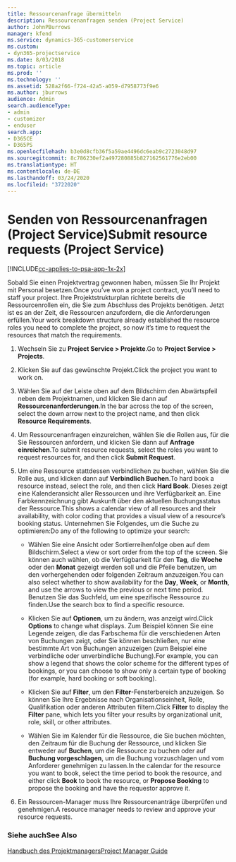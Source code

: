 ```yaml
---
title: Ressourcenanfrage übermitteln
description: Ressourcenanfragen senden (Project Service)
author: JohnPBurrows
manager: kfend
ms.service: dynamics-365-customerservice
ms.custom:
- dyn365-projectservice
ms.date: 8/03/2018
ms.topic: article
ms.prod: ''
ms.technology: ''
ms.assetid: 528a2f66-f724-42a5-a059-d7958773f9e6
ms.author: jburrows
audience: Admin
search.audienceType:
- admin
- customizer
- enduser
search.app:
- D365CE
- D365PS
ms.openlocfilehash: b3e0d8cfb36f5a59ae4496dc6eab9c2723048d97
ms.sourcegitcommit: 8c786230ef2a497280885b827162561776e2eb00
ms.translationtype: HT
ms.contentlocale: de-DE
ms.lasthandoff: 03/24/2020
ms.locfileid: "3722020"
---
```

# <a name="submit-resource-requests-project-service"></a><span data-ttu-id="f7e6d-103">Senden von Ressourcenanfragen (Project Service)</span><span class="sxs-lookup"><span data-stu-id="f7e6d-103">Submit resource requests (Project Service)</span></span>

[!INCLUDE[cc-applies-to-psa-app-1x-2x](../includes/cc-applies-to-psa-app-1x-2x.md)]

<span data-ttu-id="f7e6d-104">Sobald Sie einen Projektvertrag gewonnen haben, müssen Sie Ihr Projekt mit Personal besetzen.</span><span class="sxs-lookup"><span data-stu-id="f7e6d-104">Once you’ve won a project contract, you’ll need to staff your project.</span></span> <span data-ttu-id="f7e6d-105">Ihre Projektstrukturplan richtete bereits die Ressourcenrollen ein, die Sie zum Abschluss des Projekts benötigen. Jetzt ist es an der Zeit, die Ressourcen anzufordern, die die Anforderungen erfüllen.</span><span class="sxs-lookup"><span data-stu-id="f7e6d-105">Your work breakdown structure already established the resource roles you need to complete the project, so now it’s time to request the resources that match the requirements.</span></span>  
  
1.  <span data-ttu-id="f7e6d-106">Wechseln Sie zu **Project Service > Projekte**.</span><span class="sxs-lookup"><span data-stu-id="f7e6d-106">Go to **Project Service > Projects**.</span></span>  
  
2.  <span data-ttu-id="f7e6d-107">Klicken Sie auf das gewünschte Projekt.</span><span class="sxs-lookup"><span data-stu-id="f7e6d-107">Click the project you want to work on.</span></span>  
  
3.  <span data-ttu-id="f7e6d-108">Wählen Sie auf der Leiste oben auf dem Bildschirm den Abwärtspfeil neben dem Projektnamen, und klicken Sie dann auf **Ressourcenanforderungen**.</span><span class="sxs-lookup"><span data-stu-id="f7e6d-108">In the bar across the top of the screen, select the down arrow next to the project name, and then click **Resource Requirements**.</span></span>  
  
4.  <span data-ttu-id="f7e6d-109">Um Ressourcenanfragen einzureichen, wählen Sie die Rollen aus, für die Sie Ressourcen anfordern, und klicken Sie dann auf **Anfrage einreichen**.</span><span class="sxs-lookup"><span data-stu-id="f7e6d-109">To submit resource requests, select the roles you want to request resources for, and then click **Submit Request**.</span></span>  
  
5.  <span data-ttu-id="f7e6d-110">Um eine Ressource stattdessen verbindlichen zu buchen, wählen Sie die Rolle aus, und klicken dann auf **Verbindlich Buchen**.</span><span class="sxs-lookup"><span data-stu-id="f7e6d-110">To hard book a resource instead, select the role, and then click **Hard Book**.</span></span> <span data-ttu-id="f7e6d-111">Dieses zeigt eine Kalenderansicht aller Ressourcen und ihre Verfügbarkeit an. Eine Farbkennzeichnung gibt Auskunft über den aktuellen Buchungsstatus der Ressource.</span><span class="sxs-lookup"><span data-stu-id="f7e6d-111">This shows a calendar view of all resources and their availability, with color coding that provides a visual view of a resource’s booking status.</span></span> <span data-ttu-id="f7e6d-112">Unternehmen Sie Folgendes, um die Suche zu optimieren:</span><span class="sxs-lookup"><span data-stu-id="f7e6d-112">Do any of the following to optimize your search:</span></span>  
  
    -   <span data-ttu-id="f7e6d-113">Wählen Sie eine Ansicht oder Sortierreihenfolge oben auf dem Bildschirm.</span><span class="sxs-lookup"><span data-stu-id="f7e6d-113">Select a view or sort order from the top of the screen.</span></span> <span data-ttu-id="f7e6d-114">Sie können auch wählen, ob die Verfügbarkeit für den **Tag**, die **Woche** oder den **Monat** gezeigt werden soll und die Pfeile benutzen, um den vorhergehenden oder folgenden Zeitraum anzuzeigen.</span><span class="sxs-lookup"><span data-stu-id="f7e6d-114">You can also select whether to show availability for the **Day**, **Week**, or **Month**, and use the arrows to view the previous or next time period.</span></span> <span data-ttu-id="f7e6d-115">Benutzen Sie das Suchfeld, um eine spezifische Ressource zu finden.</span><span class="sxs-lookup"><span data-stu-id="f7e6d-115">Use the search box to find a specific resource.</span></span>  
  
    -   <span data-ttu-id="f7e6d-116">Klicken Sie auf **Optionen**, um zu ändern, was anzeigt wird.</span><span class="sxs-lookup"><span data-stu-id="f7e6d-116">Click **Options** to change what displays.</span></span> <span data-ttu-id="f7e6d-117">Zum Beispiel können Sie eine Legende zeigen, die das Farbschema für die verschiedenen Arten von Buchungen zeigt, oder Sie können beschließen, nur eine bestimmte Art von Buchungen anzuzeigen (zum Beispiel eine verbindliche oder unverbindliche Buchung).</span><span class="sxs-lookup"><span data-stu-id="f7e6d-117">For example, you can show a legend that shows the color scheme for the different types of bookings, or you can choose to show only a certain type of booking (for example, hard booking or soft booking).</span></span>  
  
    -   <span data-ttu-id="f7e6d-118">Klicken Sie auf **Filter**, um den **Filter**-Fensterbereich anzuzeigen. So können Sie Ihre Ergebnisse nach Organisationseinheit, Rolle, Qualifikation oder anderen Attributen filtern.</span><span class="sxs-lookup"><span data-stu-id="f7e6d-118">Click **Filter** to display the **Filter** pane, which lets you filter your results by organizational unit, role, skill, or other attributes.</span></span>  
  
    -   <span data-ttu-id="f7e6d-119">Wählen Sie im Kalender für die Ressource, die Sie buchen möchten, den Zeitraum für die Buchung der Ressource, und klicken Sie entweder auf **Buchen**, um die Ressource zu buchen oder auf **Buchung vorgeschlagen**, um die Buchung vorzuschlagen und vom Anforderer genehmigen zu lassen.</span><span class="sxs-lookup"><span data-stu-id="f7e6d-119">In the calendar for the resource you want to book, select the time period to book the resource, and either click **Book** to book the resource, or **Propose Booking** to propose the booking and have the requestor approve it.</span></span>  
  
6.  <span data-ttu-id="f7e6d-120">Ein Ressourcen-Manager muss Ihre Ressourcenanträge überprüfen und genehmigen.</span><span class="sxs-lookup"><span data-stu-id="f7e6d-120">A resource manager needs to review and approve your resource requests.</span></span>  
  
### <a name="see-also"></a><span data-ttu-id="f7e6d-121">Siehe auch</span><span class="sxs-lookup"><span data-stu-id="f7e6d-121">See Also</span></span>  
 [<span data-ttu-id="f7e6d-122">Handbuch des Projektmanagers</span><span class="sxs-lookup"><span data-stu-id="f7e6d-122">Project Manager Guide</span></span>](../project-service/project-manager-guide.md)
